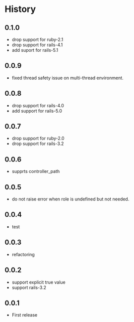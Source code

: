 # History

## 0.1.0
* drop support for ruby-2.1
* drop support for rails-4.1
* add suport for rails-5.1

## 0.0.9
* fixed thread safety issue on multi-thread environment.

## 0.0.8
* drop support for rails-4.0
* add support for rails-5.0

## 0.0.7
* drop support for ruby-2.0
* drop support for rails-3.2

## 0.0.6
* supprts controller_path

## 0.0.5
* do not raise error when role is undefined but not needed.

## 0.0.4
* test

## 0.0.3
* refactoring

## 0.0.2
* support explicit true value
* support rails-3.2

## 0.0.1
* First release
